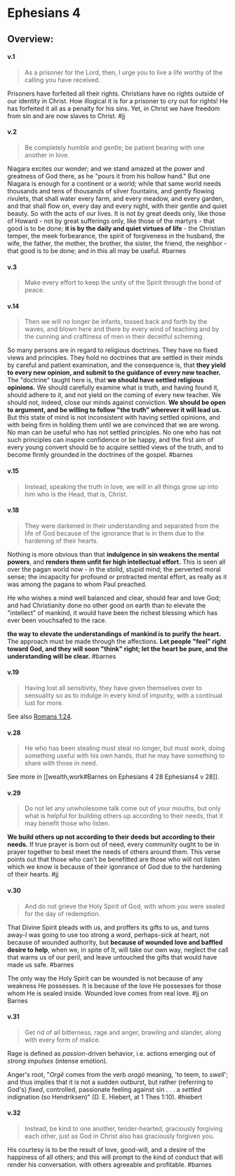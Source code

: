# Ephesians 4

## Overview:

#### v.1
>As a prisoner for the Lord, then, I urge you to live a life worthy of the calling you have received.

Prisoners have forfeited all their rights. Christians have no rights outside of our identity in Christ. How illogical it is for a prisoner to cry out for rights! He has forfeited it all as a penalty for his sins. Yet, in Christ we have freedom from sin and are now slaves to Christ.
#jj 



#### v.2
>Be completely humble and gentle; be patient bearing with one another in love.

Niagara excites our wonder; and we stand amazed at the power and greatness of God there, as he "pours it from his hollow hand." But one Niagara is enough for a continent or a world; while that same world needs thousands and tens of thousands of silver fountains, and gently flowing rivulets, that shall water every farm, and every meadow, and every garden, and that shall flow on, every day and every night, with their gentle and quiet beauty. So with the acts of our lives. It is not by great deeds only, like those of Howard - not by great sufferings only, like those of the martyrs - that good is to be done; **it is by the daily and quiet virtues of life** - the Christian temper, the meek forbearance, the spirit of forgiveness in the husband, the wife, the father, the mother, the brother, the sister, the friend, the neighbor - that good is to be done; and in this all may be useful.
#barnes 

#### v.3
>Make every effort to keep the unity of the Spirit through the bond of peace.

#### v.14
>Then we will no longer be infants, tossed back and forth by the waves, and blown here and there by every wind of teaching and by the cunning and craftiness of men in their deceitful scheming.

So many persons are in regard to religious doctrines. They have no fixed views and principles. They hold no doctrines that are settled in their minds by careful and patient examination, and the consequence is, that **they yield to every new opinion, and submit to the guidance of every new teacher.** The "doctrine" taught here is, that **we should have settled religious opinions.** We should carefully examine what is truth, and having found it, should adhere to it, and not yield on the coming of every new teacher. We should not, indeed, close our minds against conviction. **We should be open to argument, and be willing to follow "the truth" wherever it will lead us.** But this state of mind is not inconsistent with having settled opinions, and with being firm in holding them until we are convinced that we are wrong. No man can be useful who has not settled principles. No one who has not such principles can inspire confidence or be happy, and the first aim of every young convert should be to acquire settled views of the truth, and to become firmly grounded in the doctrines of the gospel.
#barnes 

#### v.15
>Instead, speaking the truth in love, we will in all things grow up into him who is the Head, that is, Christ.

#### v.18
>They were darkened in their understanding and separated from the life of God because of the ignorance that is in them due to the hardening of their hearts.

Nothing is more obvious than that **indulgence in sin weakens the mental powers**, and **renders them unfit for high intellectual effort.** This is seen all over the pagan world now - in the stolid, stupid mind; the perverted moral sense; the incapacity for profound or protracted mental effort, as really as it was among the pagans to whom Paul preached.

He who wishes a mind well balanced and clear, should fear and love God; and had Christianity done no other good on earth than to elevate the "intellect" of mankind, it would have been the richest blessing which has ever been vouchsafed to the race.

**the way to elevate the understandings of mankind is to purify the heart.** The approach must be made through the affections. **Let people "feel" right toward God, and they will soon "think" right; let the heart be pure, and the understanding will be clear.**
#barnes 

#### v.19
>Having lost all sensitivity, they have given themselves over to sensuality so as to indulge in every kind of impurity, with a continual lust for more.

See also [Romans 1:24](Romans1#v.24).

#### v.28
> He who has been stealing must steal no longer, but must work, doing something useful with his own hands, that he may have something to share with those in need.

See more in [[wealth,work#Barnes on Ephesians 4 28 Ephesians4 v 28]].

#### v.29
>Do not let any unwholesome talk come out of your mouths, but only what is helpful for building others up according to their needs, that it may benefit those who listen.

**We build others up not according to their deeds but according to their needs.** If true prayer is born out of need, every community ought to be in prayer together to best meet the needs of others around them. This verse points out that those who can't be benefitted are those who will not listen which we know is because of their igonrance of God due to the hardening of their hearts.
#jj 

#### v.30
>And do not grieve the Holy Spirit of God, with whom you were sealed for the day of redemption.

That Divine Spirit pleads with us, and proffers its gifts to us, and turns away-I was going to use too strong a word, perhaps-sick at heart, not because of wounded authority, but **because of wounded love and baffled desire to help**, when we, in spite of It, will take our own way, neglect the call that warns us of our peril, and leave untouched the gifts that would have made us safe.
#barnes

The only way the Holy Spirit can be wounded is not because of any weakness He possesses. It is because of the love He possesses for those whom He is sealed inside. Wounded love comes from real love. 
#jj on Barnes

#### v.31
>Get rid of all bitterness, rage and anger, brawling and slander, along with every form of malice.

Rage is defined as _passion_-driven behavior, i.e. actions emerging out of _strong impulses_ (intense emotion).

Anger's root, "_Orgē_ comes from the verb _oragō_ meaning, 'to teem, to _swell_'; and thus implies that it is not a sudden outburst, but rather (referring to God's) _fixed_, controlled, passionate feeling against sin . . . a _settled_ indignation (so Hendriksen)" (D. E. Hiebert, at 1 Thes 1:10).
#hiebert 

#### v.32
>Instead, be kind to one another, tender-hearted, graciously forgiving each other, just as God in Christ also has graciously forgiven you.

His courtesy is to be the result of love, good-will, and a desire of the happiness of all others; and this will prompt to the kind of conduct that will render his conversation. with others agreeable and profitable.
#barnes 